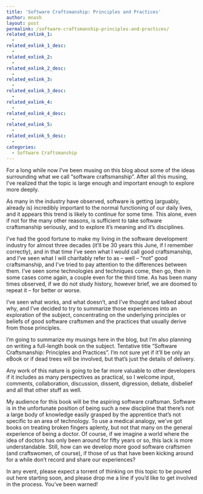 ```yaml
---
title: 'Software Craftsmanship: Principles and Practices'
author: mnash
layout: post
permalink: /software-craftsmanship-principles-and-practices/
related_exlink_1:
  - 
related_exlink_1_desc:
  - 
related_exlink_2:
  - 
related_exlink_2_desc:
  - 
related_exlink_3:
  - 
related_exlink_3_desc:
  - 
related_exlink_4:
  - 
related_exlink_4_desc:
  - 
related_exlink_5:
  - 
related_exlink_5_desc:
  - 
categories:
  - Software Craftsmanship
---
```

For a long while now I&#8217;ve been musing on this blog about some of the ideas surrounding what we call &#8220;software craftsmanship&#8221;. After all this musing, I&#8217;ve realized that the topic is large enough and important enough to explore more deeply.

As many in the industry have observed, software is getting (arguably, already is) incredibly important to the normal functioning of our daily lives, and it appears this trend is likely to continue for some time. This alone, even if not for the many other reasons, is sufficient to take software craftsmanship seriously, and to explore it&#8217;s meaning and it&#8217;s disciplines.

I&#8217;ve had the good fortune to make my living in the software development industry for almost three decades (it&#8217;ll be 30 years this June, if I remember correctly), and in that time I&#8217;ve seen what I would call good craftsmanship, and I&#8217;ve seen what I will charitably refer to as &#8211; well &#8211; &#8220;not&#8221; good craftsmanship, and I&#8217;ve tried to pay attention to the differences between them. I&#8217;ve seen some technologies and techniques come, then go, then in some cases come again, a couple even for the third time. As has been many times observed, if we do not study history, however brief, we are doomed to repeat it &#8211; for better or worse.

I&#8217;ve seen what works, and what doesn&#8217;t, and I&#8217;ve thought and talked about why, and I&#8217;ve decided to try to summarize those experiences into an exploration of the subject, concentrating on the underlying principles or beliefs of good software craftsmen and the practices that usually derive from those principles.

I&#8217;m going to summarize my musings here in the blog, but I&#8217;m also planning on writing a full-length book on the subject. Tentative title &#8220;Software Craftsmanship: Principles and Practices&#8221;. I&#8217;m not sure yet if it&#8217;ll be only an eBook or if dead trees will be involved, but that&#8217;s just the details of delivery.

Any work of this nature is going to be far more valuable to other developers if it includes as many perspectives as practical, so I welcome input, comments, collaboration, discussion, dissent, digression, debate, disbelief and all that other stuff as well.

My audience for this book will be the aspiring software craftsman. Software is in the unfortunate position of being such a new discipline that there&#8217;s not a large body of knowledge easily grasped by the apprentice that&#8217;s not specific to an area of technology. To use a medical analogy, we&#8217;ve got books on treating broken fingers aplenty, but not that many on the general experience of being a doctor. Of course, if we imagine a world where the idea of doctors has only been around for fifty years or so, this lack is more understandable. Still, how can we develop more good software craftsmen (and craftswomen, of course), if those of us that have been kicking around for a while don&#8217;t record and share our experiences?

In any event, please expect a torrent of thinking on this topic to be poured out here starting soon, and please drop me a line if you&#8217;d like to get involved in the process. You&#8217;ve been warned!